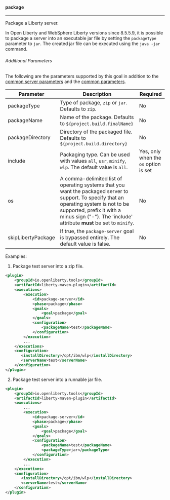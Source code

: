 #### package
---
Package a Liberty server.

In Open Liberty and WebSphere Liberty versions since 8.5.5.9, it is possible to package a server into an executable jar file by setting the `packageType` parameter to `jar`. The created jar file can be executed using the `java -jar` command.

###### Additional Parameters

The following are the parameters supported by this goal in addition to the [common server parameters](common-server-parameters.md#common-server-parameters) and the [common parameters](common-parameters.md#common-parameters).

| Parameter | Description | Required |
| --------  | ----------- | -------  |
| packageType | Type of package, `zip` or `jar`. Defaults to `zip`. | No
| packageName | Name of the package. Defaults to `${project.build.finalName}` | No
| packageDirectory | Directory of the packaged file. Defaults to `${project.build.directory}` | No
| include | Packaging type. Can be used with values `all`, `usr`, `minify`, `wlp`. The default value is `all`. | Yes, only when the `os` option is set |
| os | A comma-delimited list of operating systems that you want the packaged server to support. To specify that an operating system is not to be supported, prefix it with a minus sign ("-"). The 'include' attribute __must__ be set to `minify`. | No |
| skipLibertyPackage | If true, the `package-server` goal is bypassed entirely. The default value is false. | No |

Examples:
1. Package test server into a zip file.
```xml
<plugin>
    <groupId>io.openliberty.tools</groupId>
    <artifactId>liberty-maven-plugin</artifactId>
    <executions>
        <execution>
            <id>package-server</id>
            <phase>package</phase>
            <goals>
                <goal>package</goal>
            </goals>
            <configuration>
                <packageName>test</packageName>
            </configuration>
        </execution>
        ...
    </executions>
    <configuration>
       <installDirectory>/opt/ibm/wlp</installDirectory>
       <serverName>test</serverName>
    </configuration>
</plugin>
```

2. Package test server into a runnable jar file. 
```xml
<plugin>
    <groupId>io.openliberty.tools</groupId>
    <artifactId>liberty-maven-plugin</artifactId>
    <executions>
        ...
        <execution>
            <id>package-server</id>
            <phase>package</phase>
            <goals>
                <goal>package</goal>
            </goals>
            <configuration>
                <packageName>test</packageName>
                <packageType>jar</packageType>
            </configuration>
        </execution>
        ...
    </executions>
    <configuration>
       <installDirectory>/opt/ibm/wlp</installDirectory>
       <serverName>test</serverName>
    </configuration>
</plugin>
```
